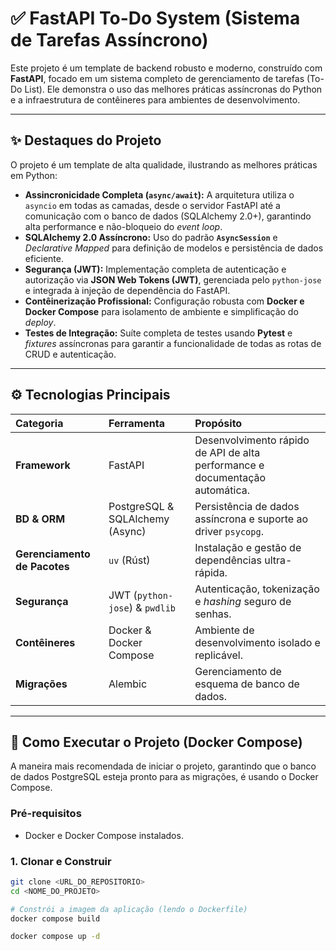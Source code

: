 # ✅ FastAPI To-Do System (Sistema de Tarefas Assíncrono)

Este projeto é um template de backend robusto e moderno, construído com **FastAPI**, focado em um sistema completo de gerenciamento de tarefas (To-Do List). Ele demonstra o uso das melhores práticas assíncronas do Python e a infraestrutura de contêineres para ambientes de desenvolvimento.

---

## ✨ Destaques do Projeto

O projeto é um template de alta qualidade, ilustrando as melhores práticas em Python:

* **Assincronicidade Completa (`async/await`):** A arquitetura utiliza o `asyncio` em todas as camadas, desde o servidor FastAPI até a comunicação com o banco de dados (SQLAlchemy 2.0+), garantindo alta performance e não-bloqueio do *event loop*.
* **SQLAlchemy 2.0 Assíncrono:** Uso do padrão **`AsyncSession`** e *Declarative Mapped* para definição de modelos e persistência de dados eficiente.
* **Segurança (JWT):** Implementação completa de autenticação e autorização via **JSON Web Tokens (JWT)**, gerenciada pelo `python-jose` e integrada à injeção de dependência do FastAPI.
* **Contêinerização Profissional:** Configuração robusta com **Docker e Docker Compose** para isolamento de ambiente e simplificação do *deploy*.
* **Testes de Integração:** Suíte completa de testes usando **Pytest** e *fixtures* assíncronas para garantir a funcionalidade de todas as rotas de CRUD e autenticação.

---

## ⚙️ Tecnologias Principais

| Categoria | Ferramenta | Propósito |
| :--- | :--- | :--- |
| **Framework** | FastAPI | Desenvolvimento rápido de API de alta performance e documentação automática. |
| **BD & ORM** | PostgreSQL & SQLAlchemy (Async) | Persistência de dados assíncrona e suporte ao driver `psycopg`. |
| **Gerenciamento de Pacotes** | `uv` (Rúst) | Instalação e gestão de dependências ultra-rápida. |
| **Segurança** | JWT (`python-jose`) & `pwdlib` | Autenticação, tokenização e *hashing* seguro de senhas. |
| **Contêineres** | Docker & Docker Compose | Ambiente de desenvolvimento isolado e replicável. |
| **Migrações** | Alembic | Gerenciamento de esquema de banco de dados. |

---

## 🚀 Como Executar o Projeto (Docker Compose)

A maneira mais recomendada de iniciar o projeto, garantindo que o banco de dados PostgreSQL esteja pronto para as migrações, é usando o Docker Compose.

### Pré-requisitos

* Docker e Docker Compose instalados.

### 1. Clonar e Construir

```bash
git clone <URL_DO_REPOSITORIO>
cd <NOME_DO_PROJETO>

# Constrói a imagem da aplicação (lendo o Dockerfile)
docker compose build

docker compose up -d

